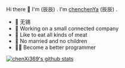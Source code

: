 Hi there 👋
I'm  (辰辰) .
I'm [chenchenYa](https://chenxi369.github.io) (辰辰) .
* 📍 无锡
* 🍉 Working on a small connected company
* 🍗 Like to eat all kinds of meat 
* 👫 No married and no children
* 🦸‍♂️ Become a better programmer 


[![chenXi369's github stats](https://github-readme-stats.vercel.app/api?username=chenXi369)](https://github.com/chenXi369)
